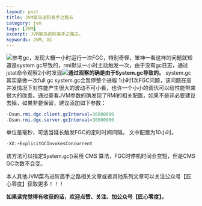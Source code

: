 ```yaml
---
layout: post
title: JVM菜鸟进阶高手之路五
category: jvm
tags: [JVM]
excerpt: JVM菜鸟进阶高手之路五。
keywords: JVM, GC
---
```


![](http://upload-images.jianshu.io/upload_images/7849276-ebae2026a068a943?imageMogr2/auto-orient/strip%7CimageView2/2/w/1240)参考gc，发现大概一小时运行一次FGC，特别奇怪，笨神一看这样的问题就知道是system gc导致的，rmi默认一小时主动触发一次，由于没有gc日志，通过jstat命令观察2小时发现![](http://upload-images.jianshu.io/upload_images/7849276-f7fd5a2e35c37da1?imageMogr2/auto-orient/strip%7CimageView2/2/w/1240)**通过观察的确是由于System.gc导致的。**
system.gc其实是做一次full gc system.gc会暂停整个进程
1小时1次FGC问题，该问题在高并发情况下对性能产生很大的波动不可小看，也许一个小小的调优可以给性能带来很大的改善。通过查看JVM参数的确发现了RMI的相关配置，如果不是非必要建议去掉，如果非要保留，建议添加如下参数：
 ``` java
-Dsun.rmi.dgc.client.gcInterval=36000000 
-Dsun.rmi.dgc.server.gcInterval=36000000
```
单位是毫秒，可适当延长触发FGC的定时时间间隔。 文中配置为10小时。
 ``` java
 -XX:+ExplicitGCInvokesConcurrent 
```
该方法可以指定System.gc()采用 CMS 算法，FGC时停机时间会变短，但是CMS GC次数不会变。


本人其他JVM菜鸟进阶高手之路相关文章或者其他系列文章可以关注公众号【匠心零度】获取更多！！！

**如果读完觉得有收获的话，欢迎点赞、关注、加公众号【匠心零度】。**
